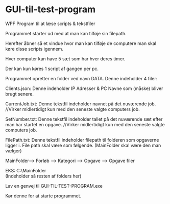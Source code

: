 # GUI-til-test-program
WPF Program til at læse scripts & tekstfiler

Programmet starter ud med at man kan tilføje sin filepath.

Herefter åbner så et vindue hvor man kan tilføje de computere man skal køre disse scripts igennem. 

Hver computer kan have 5 sæt som har hver deres timer.

Der kan kun køres 1 script af gangen per pc.


Programmet opretter en folder ved navn DATA. Denne indeholder 4 filer:

Clients.json:
Denne indeholder IP Adresser & PC Navne som (måske) bliver brugt senere.

CurrentJob.txt:
Denne tekstfil indeholder navnet på det nuværende job.
//Virker midlertidigt kun med den seneste valgte computers job.

SetNumber.txt:
Denne tekstfil indeholder tallet på det nuværende sæt efter man har startet en opgave.
//Virker midlertidigt kun med den seneste valgte computers job.

FilePath.txt:
Denne tekstfil indeholder filepath til folderen som opgaverne ligger i. File path skal være som følgende.
(MainFolder skal være den man vælger)

MainFolder--> Forløb --> Kategori --> Opgave --> Opgave filer

EKS: C:\MainFolder\
(Indeholder så resten af folders her)

Lav en genvej til GUI-TIL-TEST-PROGRAM.exe

Kør denne for at starte programmet.

